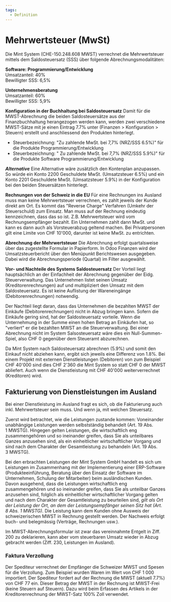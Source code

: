 ```yaml
---
tags:
  - Definition
---
```


# Mehrwertsteuer (MwSt)

Die Mint System (CHE-150.248.608 MWST) verrechnet die Mehrwertsteuer mittels dem Saldosteuersatz (SSS) über folgende Abrechnungsmodalitäten:

**Software: Programmierung/Entwicklung**  
Umsatzanteil: 40%  
Bewilligter SSS: 6,5%

**Unternehmensberatung**  
Umsatzanteil: 60%  
Bewilligter SSS: 5,9%

**Konfiguration in der Buchhaltung bei Saldosteuersatz**
Damit für die MWST-Abrechnung die beiden Saldosteuersätze aus der Finanzbuchhaltung herangezogen werden kann, werden zwei verschiedene MWST-Sätze mit je einen Eintrag 7.7% unter (Finanzen > Konfiguration > Steuern) erstellt und anschliessend den Produkten hinterlegt.

- Steuerbezeichnung: "Zu zahlende MwSt. bei 7,7% (NRZ/SSS 6.5%)" für die Produkte Programmierung/Entwicklung
- Steuerbezeichnung: " Zu zahlende MwSt. bei 7,7% (NRZ/SSS 5.9%)" für die Produkte Software Programmierung/Entwicklung

**_Alternative_**
Eine Alternative wäre zusätzlich den Kontenplan anzupassen. So würde ein Konto 2200 Geschuldete MwSt. (Umsatzsteuer 6.5%) und ein Konto 2201 Geschuldete MwSt. (Umsatzsteuer 5.9%) in der Konfiguration bei den beiden Steuersätzen hinterlegt.

**Rechnungen von der Schweiz in die EU**
Für eine Rechnungen ins Ausland muss man keine Mehrwertsteuer verrechnen, es zahlt jeweils der Kunde direkt am Ort. Es kommt das "Reverse Charge" Verfahren (Umkehr der Steuerschuld) zum Einsatz. Man muss auf der Rechnung eindeutig kennzeichnen, dass das so ist. Z.B. Mehrwertsteuer wird vom Rechnungsempfänger bezahlt.
Ein Unternehmen zahlt dann MwSt. und kann es dann auch als Vorsteuerabzug geltend machen. Bei Privatpersonen gilt eine Limite von CHF 10'000, darunter ist keine MwSt. zu entrichten.

**Abrechnung der Mehrwertsteuer**
Die Abrechnung erfolgt quartalsweise über das zugestellte Formular in Papierform. In Odoo Finanzen wird der Umsatzsteuerbericht über den Menüpunkt Berichtswesen ausgegeben. Dabei wird die Abrechnungsperiode (Quartal) im Filter ausgewählt.

**Vor- und Nachteile des Systems Saldosteuersatz**
Der Vorteil liegt hauptsächlich an der Einfachheit der Abrechnung gegenüber der Eidg. Steuerverwaltung. Das Unternehmen listet seinen Umsatz (Kreditorenrechnungen) auf und multipliziert den Umsatz mit dem Saldosteuersatz. Es ist keine Auflistung der Wareneingänge (Debitorenrechnungen) notwendig.

Der Nachteil liegt daran, dass das Unternehmen die bezahlten MWST der Einkäufe (Debitorenrechnungen) nicht in Abzug bringen kann. Sofern die Einkäufe gering sind, hat der Saldosteuersatz vorteile. Wenn die Unternehmung in der Summe einen hohen Betrag an Einkäufen hat, so "verliert" er die bezahlten MWST an die Steuerverwaltung. Bei einer Abrechnung nicht im System Salsosteuersatz wäre dies ein Null-Summen-Spiel, also CHF 0 gegenüber dem Steueramt abzurechnen.

Da Mint System nach Saldosteuersatz abrechnen (5.9%) und somit den Einkauf nicht abziehen kann, ergibt sich jeweils eine Differenz von 1.8%. Bei einem Projekt mit externen Dienstleistungen (Debitoren) von zum Beispiel CHF 40'000 sind dies CHF 2'360 die Mint System so statt CHF 0 der MWST abliefert. Auch wenn die Dienstleistung mit CHF 40'000 weiterverrechnet (Kreditoren) wird.

## Fakturierung von Dienstleistungen im Ausland

Bei einer Dienstleistung im Ausland fragt es sich, ob die Fakturierung auch inkl. Mehrwertsteuer sein muss. Und wenn ja, mit welchen Steuersatz.

Zuerst wird betrachtet, wie die Leistungen zustande kommen:
Voneinander unabhängige Leistungen werden selbstständig behandelt (Art. 19 Abs. 1 MWSTG). Hingegen gelten Leistungen, die wirtschaftlich eng zusammengehören und so ineinander greifen, dass Sie als unteilbares Ganzes anzusehen sind, als ein einheitlicher wirtschaftlicher Vorgang und sind nach dem Charakter der Gesamtleistung zu behandeln (Art. 19 Abs. 3 MWSTG).

Bei den erbrachten Leistungen der Mint System GmbH handelt es sich um Leistungen im Zusammenhang mit der Implementierung einer ERP-Software (Produkteeinführung, Beratung über den Einsatz der Software im Unternehmen, Schulung der Mitarbeiter) beim ausländischen Kunden. Davon ausgehend, dass die Leistungen wirtschaftlich eng zusammengehören und so ineinander greifen, dass Sie als unteilbar Ganzes anzusehen sind, folglich als einheitlicher wirtschaftlicher Vorgang gelten und nach dem Charakter der Gesamtleistung zu beurteilen sind, _gilt als Ort der Leistung der Ort, an dem der Leistungsempfänger seinen Sitz hat (Art. 8 Abs. 1 MWSTG)_.
Die Leistung kann dem Kunden ohne Ausweis der schweizerischen MWST in Rechnung gestellt werden. Der Nachweis erfolgt buch- und belegmässig (Verträge, Rechnungen usw.).

Im MWST-Abrechnungsformular ist zwar das vereinnahmte Entgelt in Ziff. 200 zu deklarieren, kann aber vom steuerbaren Umsatz wieder in Abzug gebracht werden (Ziff. 230, Leistungen im Ausland).

### Faktura Verzollung

Der Spediteur verrechnet der Empfänger die Schweizer MWST und Spesen für die Verzollung. Zum Beispiel wurden Waren im Wert von CHF 1 000 importiert. Der Spediteur fordert auf der Rechnung die MWST (aktuell 7.7%) von CHF 77 ein. Dieser Betrag der MWST in der Rechnung ist MWST-Frei
(keine Steuern auf Steuern).
Dazu wird beim Erfassen des Artikels in der Kreditorenrechnung der MWST-Satz 100% Zoll verwendet.
